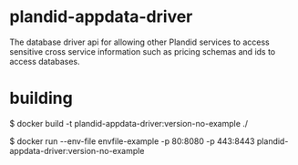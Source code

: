 # plandid-appdata-driver
The database driver api for allowing other Plandid services to access sensitive cross service information such as pricing schemas and ids to access databases.

# building
$ docker build -t plandid-appdata-driver:version-no-example ./

$ docker run --env-file envfile-example -p 80:8080 -p 443:8443 plandid-appdata-driver:version-no-example
